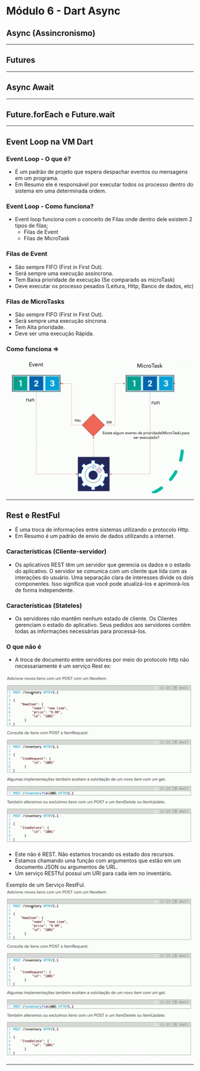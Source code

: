 # Módulo 6 - Dart Async

## Async (Assincronismo)
---
## Futures
---
## Async Await
---
## Future.forEach e Future.wait

---
## Event Loop na VM Dart

### Event Loop - O que é?
- É um padrão de projeto que espera despachar eventos ou mensagens em um programa.
- Em Resumo ele é responsável por executar todos os processo dentro do sistema em uma determinada ordem.
### Event Loop - Como funciona?
- Event loop funciona com o conceito de Filas onde dentro dele existem 2 tipos de filas;
  - Filas de Event
  - Filas de MicroTask

### Filas de Event
- São sempre FIFO (First in First Out).
- Será sempre uma execução assíncrona.
- Tem Baixa prioridade de execução (Se comparado as microTask)
- Deve executar os processo pesados (Leitura, Http, Banco de dados, etc)

### Filas de MicroTasks
- São sempre FIFO (First in First Out).
- Será sempre uma execução síncrona.
- Tem Alta prioridade.
- Deve ser uma execução Rápida.

### Como funciona =>
<img src="assets/event-loop-1.png"/>

---

## Rest e RestFul

- É uma troca de informações entre sistemas utilizando o protocolo Http.
- Em Resumo é um padrão de envio de dados utilizando a internet.

### Características (Cliente-servidor)
- Os aplicativos REST têm um servidor que gerencia os dados e o estado do aplicativo. O servidor se comunica com um cliente que lida com as interações do usuário. Uma separação clara de interesses divide os dois componentes. Isso significa que você pode atualizá-los e aprimorá-los de forma independente.
### Características (Stateles)
- Os servidores não mantêm nenhum estado de cliente. Os Clientes gerenciam o estado do aplicativo. Seus pedidos aos servidores contêm todas as informações necessárias para processá-los.

### O que não é
- A troca de documento entre servidores por meio do protocolo http não necessariamente é um serviço Rest ex:
<img src="assets/rest-1.png"/>

- Este não é REST. Não estamos trocando os estado dos recursos.
- Estamos chamando uma função com argumentos que estão em um documento JSON ou argumentos de URL.
- Um serviço RESTful possui um URI para cada iem no inventário.

Exemplo de um Serviço RestFul.
<img src="assets/rest-1.png"/>


---

